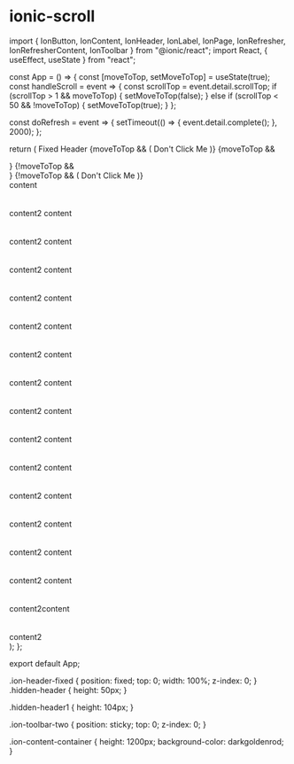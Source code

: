 # ionic-scroll
import {
  IonButton,
  IonContent,
  IonHeader,
  IonLabel,
  IonPage,
  IonRefresher,
  IonRefresherContent,
  IonToolbar
} from "@ionic/react";
import React, { useEffect, useState } from "react";

const App = () => {
  const [moveToTop, setMoveToTop] = useState(true);
  const handleScroll = event => {
    const scrollTop = event.detail.scrollTop;
    if (scrollTop > 1 && moveToTop) {
      setMoveToTop(false);
    } else if (scrollTop < 50 && !moveToTop) {
      setMoveToTop(true);
    }
  };

  const doRefresh = event => {
    setTimeout(() => {
      event.detail.complete();
    }, 2000);
  };

  return (
    <IonPage>
      <IonHeader className="ion-header-fixed">
        <IonToolbar className="ion-toolbar-one">
          <IonLabel>Fixed Header</IonLabel>
        </IonToolbar>
        {moveToTop && (
          <IonToolbar className="ion-toolbar-two">
            <IonLabel>
              <IonButton>Don't Click Me</IonButton>
            </IonLabel>
          </IonToolbar>
        )}
      </IonHeader>
      {moveToTop && <div className="hidden-header1" />}
      <IonContent
        className="ion-content-main"
        scrollEvents={true}
        onIonScroll={handleScroll}
      >
        {!moveToTop && <div className="hidden-header" />}
        {!moveToTop && (
          <IonToolbar className="ion-toolbar-two">
            <IonLabel>
              <IonButton>Don't Click Me</IonButton>
            </IonLabel>
          </IonToolbar>
        )}
        <div className="ion-content-container">
          content
          <br />
          <br />
          <br />
          content2 content
          <br />
          <br />
          <br />
          content2 content
          <br />
          <br />
          <br />
          content2 content
          <br />
          <br />
          <br />
          content2 content
          <br />
          <br />
          <br />
          content2 content
          <br />
          <br />
          <br />
          content2 content
          <br />
          <br />
          <br />
          content2 content
          <br />
          <br />
          <br />
          content2 content
          <br />
          <br />
          <br />
          content2 content
          <br />
          <br />
          <br />
          content2 content
          <br />
          <br />
          <br />
          content2 content
          <br />
          <br />
          <br />
          content2 content
          <br />
          <br />
          <br />
          content2 content
          <br />
          <br />
          <br />
          content2 content
          <br />
          <br />
          <br />
          content2content
          <br />
          <br />
          <br />
          content2
        </div>
        <IonRefresher slot="fixed" onIonRefresh={doRefresh}>
          <IonRefresherContent> </IonRefresherContent>
        </IonRefresher>
      </IonContent>
    </IonPage>
  );
};

export default App;


.ion-header-fixed {
  position: fixed;
  top: 0;
  width: 100%;
  z-index: 0;
}
.hidden-header {
  height: 50px;
}

.hidden-header1 {
  height: 104px;
}

.ion-toolbar-two {
  position: sticky;
  top: 0;
  z-index: 0;
}

.ion-content-container {
  height: 1200px;
  background-color: darkgoldenrod;
}


